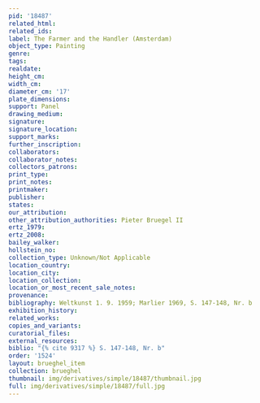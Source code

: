 ```yaml
---
pid: '18487'
related_html: 
related_ids: 
label: The Farmer and the Handler (Amsterdam)
object_type: Painting
genre: 
tags: 
realdate: 
height_cm: 
width_cm: 
diameter_cm: '17'
plate_dimensions: 
support: Panel
drawing_medium: 
signature: 
signature_location: 
support_marks: 
further_inscription: 
collaborators: 
collaborator_notes: 
collectors_patrons: 
print_type: 
print_notes: 
printmaker: 
publisher: 
states: 
our_attribution: 
other_attribution_authorities: Pieter Bruegel II
ertz_1979: 
ertz_2008: 
bailey_walker: 
hollstein_no: 
collection_type: Unknown/Not Applicable
location_country: 
location_city: 
location_collection: 
location_or_most_recent_sale_notes: 
provenance: 
bibliography: Weltkunst 1. 9. 1959; Marlier 1969, S. 147-148, Nr. b
exhibition_history: 
related_works: 
copies_and_variants: 
curatorial_files: 
external_resources: 
biblio: "{% cite 9317 %} S. 147-148, Nr. b"
order: '1524'
layout: brueghel_item
collection: brueghel
thumbnail: img/derivatives/simple/18487/thumbnail.jpg
full: img/derivatives/simple/18487/full.jpg
---
```

